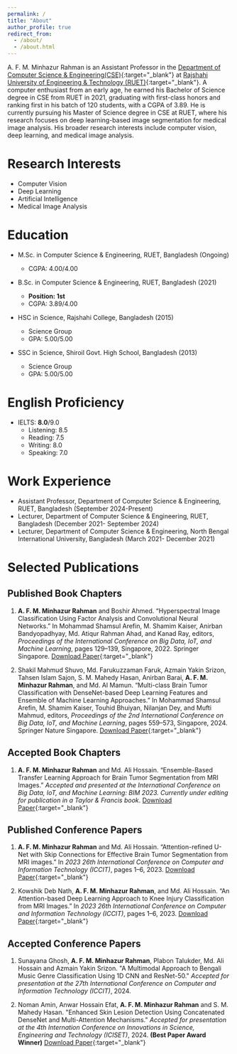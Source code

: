 ```yaml
---
permalink: /
title: "About"
author_profile: true
redirect_from: 
  - /about/
  - /about.html
---
```

A. F. M. Minhazur Rahman is an Assistant Professor in the [Department of Computer Science & Engineering(CSE)](https://www.cse.ruet.ac.bd/){:target="_blank"} at [Rajshahi University of Engineering & Technology (RUET)](https://www.ruet.ac.bd/){:target="_blank"}. A computer enthusiast from an early age, he earned his Bachelor of Science degree in CSE from RUET in 2021, graduating with first-class honors and ranking first in his batch of 120 students, with a CGPA of 3.89. He is currently pursuing his Master of Science degree in CSE at RUET, where his research focuses on deep learning-based image segmentation for medical image analysis. His broader research interests include computer vision, deep learning, and medical image analysis.
<!-- A. F. M. Minhazur Rahman is currently serving as an Assistant Professor in the [Department of Computer Science & Engineering(CSE)](https://www.cse.ruet.ac.bd/) at Rajshahi University of Engineering & Technology (RUET). A passionate computer enthusiast from an early age, he earned his Bachelor of Science degree in CSE from RUET in 2021, graduating with first class honors. He ranked first in his batch of 120 students with a CGPA of 3.89. During his studies, he developed a deep interest in the applications of artificial intelligence and deep neural networks, particularly for computer vision tasks such as segmentation and classification.  He is currently pursuing his Master of Science degree in CSE at RUET, where he is working on deep learning-based image segmentation techniques for medical image analysis. His research interests include computer vision, deep learning, and medical image analysis. -->

Research Interests
======

- Computer Vision
- Deep Learning
- Artificial Intelligence
- Medical Image Analysis

Education
======

- M.Sc. in Computer Science & Engineering, RUET, Bangladesh (Ongoing)
  - CGPA: 4.00/4.00
  
- B.Sc. in Computer Science & Engineering, RUET, Bangladesh (2021)
  - **Position: 1st**
  - CGPA: 3.89/4.00
- HSC in Science, Rajshahi College, Bangladesh (2015)
  - Science Group
  - GPA: 5.00/5.00
- SSC in Science, Shiroil Govt. High School, Bangladesh (2013)
  - Science Group
  - GPA: 5.00/5.00

English Proficiency
======

- IELTS: **8.0**/9.0
  - Listening: 8.5
  - Reading: 7.5
  - Writing: 8.0
  - Speaking: 7.0

Work Experience
======

- Assistant Professor, Department of Computer Science & Engineering, RUET, Bangladesh (September 2024-Present)
- Lecturer, Department of Computer Science & Engineering, RUET, Bangladesh (December 2021- September 2024)
- Lecturer, Department of Computer Science & Engineering, North Bengal International University, Bangladesh (March 2021- December 2021)

Selected Publications
======

Published Book Chapters
---

1. **A. F. M. Minhazur Rahman** and Boshir Ahmed. “Hyperspectral Image Classification Using Factor Analysis and Convolutional Neural Networks.” In Mohammad Shamsul Arefin, M. Shamim Kaiser, Anirban Bandyopadhyay, Md. Atiqur Rahman Ahad, and Kanad Ray, editors, *Proceedings of the International Conference on Big Data, IoT, and Machine Learning*, pages 129–139, Singapore, 2022. Springer Singapore.
[Download Paper](/files/hyperspectral.pdf){:target="_blank"}

1. Shakil Mahmud Shuvo, Md. Farukuzzaman Faruk, Azmain Yakin Srizon, Tahsen Islam Sajon, S. M. Mahedy Hasan, Anirban Barai, **A. F. M. Minhazur Rahman**, and Md. Al Mamun. “Multi-class Brain Tumor Classification with DenseNet-based Deep Learning Features and Ensemble of Machine Learning Approaches.” In Mohammad Shamsul Arefin, M. Shamim Kaiser, Touhid Bhuiyan, Nilanjan Dey, and Mufti Mahmud, editors, *Proceedings of the 2nd International Conference on Big Data, IoT, and Machine Learning*, pages 559–573, Singapore, 2024. Springer Nature Singapore.
[Download Paper](/files/multi_brain.pdf){:target="_blank"}

Accepted Book Chapters
---

1. **A. F. M. Minhazur Rahman** and Md. Ali Hossain. “Ensemble-Based Transfer Learning Approach for Brain Tumor Segmentation from MRI Images.” *Accepted and presented at the International Conference on Big Data, IoT, and Machine Learning: BIM 2023. Currently under editing for publication in a Taylor & Francis book*.
[Download Paper](/files/bim_2023_crs.pdf){:target="_blank"}

Published Conference Papers
---

1. **A. F. M. Minhazur Rahman** and Md. Ali Hossain. “Attention-refined U-Net with Skip Connections for Effective Brain Tumor Segmentation from MRI images.” In *2023 26th International Conference on Computer and Information Technology (ICCIT)*, pages 1–6, 2023.
[Download Paper](/files/attention_unet.pdf){:target="_blank"}

2. Kowshik Deb Nath, **A. F. M. Minhazur Rahman**, and Md. Ali Hossain. “An Attention-based Deep Learning Approach to Knee Injury Classification from MRI Images.” In *2023 26th International Conference on Computer and Information Technology (ICCIT)*, pages 1–6, 2023.
[Download Paper](/files/attention_knee.pdf){:target="_blank"}

Accepted Conference Papers
---

1. Sunayana Ghosh, **A. F. M. Minhazur Rahman**, Plabon Talukder, Md. Ali Hossain and Azmain Yakin
Srizon. "A Multimodal Approach to Bengali Music Genre Classification Using 1D CNN and ResNet-50."
*Accepted for presentation at the 27th International Conference on Computer and Information Technology (ICCIT)*, 2024.

2. Noman Amin, Anwar Hossain Efat, **A. F. M. Minhazur Rahman** and S. M. Mahedy Hasan. "Enhanced Skin Lesion Detection Using Concatenated DenseNet and Multi-Attention Mechanisms." *Accepted for presentation at the 4th Internation Conference on Innovations in Science, Engineering and Technology (ICISET)*, 2024. **(Best Paper Award Winner)**
[Download Paper](/files/skin_paper.pdf){:target="_blank"}
